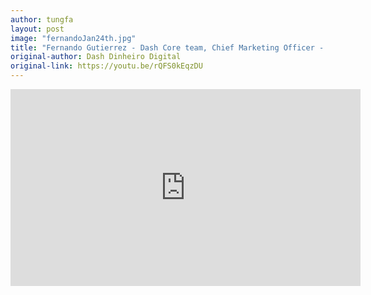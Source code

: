 ```yaml
---
author: tungfa
layout: post
image: "fernandoJan24th.jpg"
title: "Fernando Gutierrez - Dash Core team, Chief Marketing Officer - The North American Bitcoin Conference"
original-author: Dash Dinheiro Digital
original-link: https://youtu.be/rQFS0kEqzDU
---
```


<iframe width="560" height="315" src="https://www.youtube.com/embed/rQFS0kEqzDU" frameborder="0" allow="autoplay; encrypted-media" allowfullscreen></iframe>
